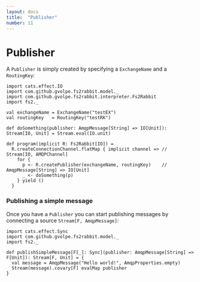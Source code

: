 ```yaml
---
layout: docs
title:  "Publisher"
number: 11
---
```


# Publisher

A `Publisher` is simply created by specifying a `ExchangeName` and a `RoutingKey`:

```tut:book:silent
import cats.effect.IO
import com.github.gvolpe.fs2rabbit.model._
import com.github.gvolpe.fs2rabbit.interpreter.Fs2Rabbit
import fs2._

val exchangeName = ExchangeName("testEX")
val routingKey   = RoutingKey("testRK")

def doSomething(publisher: AmqpMessage[String] => IO[Unit]): Stream[IO, Unit] = Stream.eval(IO.unit)

def program(implicit R: Fs2Rabbit[IO]) =
  R.createConnectionChannel.flatMap { implicit channel => // Stream[IO, AMQPChannel]
    for {
      p <- R.createPublisher(exchangeName, routingKey)	  // AmqpMessage[String] => IO[Unit]
      _ <- doSomething(p)
    } yield ()
  }
```

### Publishing a simple message

Once you have a `Publisher` you can start publishing messages by connecting a source `Stream[F, AmqpMessage]`:

```tut:book:silent
import cats.effect.Sync
import com.github.gvolpe.fs2rabbit.model._
import fs2._

def publishSimpleMessage[F[_]: Sync](publisher: AmqpMessage[String] => F[Unit]): Stream[F, Unit] = {
  val message = AmqpMessage("Hello world!", AmqpProperties.empty)
  Stream(message).covary[F] evalMap publisher
}
```
